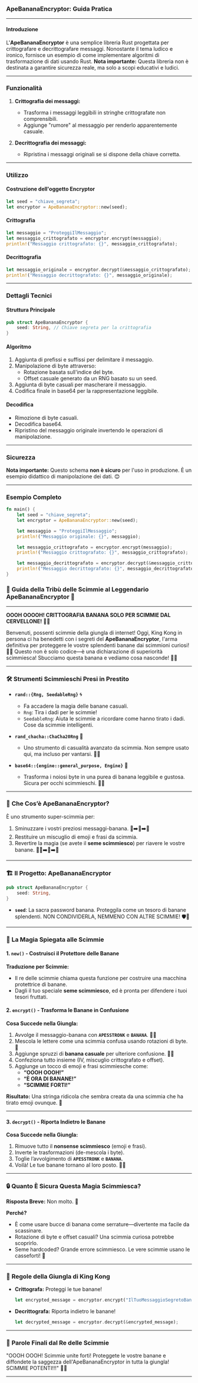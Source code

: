 ### **ApeBananaEncryptor: Guida Pratica**

---

#### **Introduzione**
L'**ApeBananaEncryptor** è una semplice libreria Rust progettata per crittografare e decrittografare messaggi. Nonostante il tema ludico e ironico, fornisce un esempio di come implementare algoritmi di trasformazione di dati usando Rust. **Nota importante:** Questa libreria non è destinata a garantire sicurezza reale, ma solo a scopi educativi e ludici.

---

### **Funzionalità**

1. **Crittografia dei messaggi:**
   - Trasforma i messaggi leggibili in stringhe crittografate non comprensibili.
   - Aggiunge "rumore" al messaggio per renderlo apparentemente casuale.

2. **Decrittografia dei messaggi:**
   - Ripristina i messaggi originali se si dispone della chiave corretta.

---

### **Utilizzo**

#### **Costruzione dell'oggetto Encryptor**
```rust
let seed = "chiave_segreta";
let encryptor = ApeBananaEncryptor::new(seed);
```

#### **Crittografia**
```rust
let messaggio = "ProteggiIlMessaggio";
let messaggio_crittografato = encryptor.encrypt(messaggio);
println!("Messaggio crittografato: {}", messaggio_crittografato);
```

#### **Decrittografia**
```rust
let messaggio_originale = encryptor.decrypt(&messaggio_crittografato);
println!("Messaggio decrittografato: {}", messaggio_originale);
```

---

### **Dettagli Tecnici**

#### **Struttura Principale**
```rust
pub struct ApeBananaEncryptor {
    seed: String, // Chiave segreta per la crittografia
}
```

#### **Algoritmo**
1. Aggiunta di prefissi e suffissi per delimitare il messaggio.
2. Manipolazione di byte attraverso:
   - Rotazione basata sull'indice del byte.
   - Offset casuale generato da un RNG basato su un seed.
3. Aggiunta di byte casuali per mascherare il messaggio.
4. Codifica finale in base64 per la rappresentazione leggibile.

#### **Decodifica**
- Rimozione di byte casuali.
- Decodifica base64.
- Ripristino del messaggio originale invertendo le operazioni di manipolazione.

---

### **Sicurezza**
**Nota importante:** Questo schema **non è sicuro** per l'uso in produzione. È un esempio didattico di manipolazione dei dati. 😊

---

### **Esempio Completo**
```rust
fn main() {
    let seed = "chiave_segreta";
    let encryptor = ApeBananaEncryptor::new(seed);

    let messaggio = "ProteggiIlMessaggio";
    println!("Messaggio originale: {}", messaggio);

    let messaggio_crittografato = encryptor.encrypt(messaggio);
    println!("Messaggio crittografato: {}", messaggio_crittografato);

    let messaggio_decrittografato = encryptor.decrypt(&messaggio_crittografato);
    println!("Messaggio decrittografato: {}", messaggio_decrittografato);
}
```
### 🦍 **Guida della Tribù delle Scimmie al Leggendario ApeBananaEncryptor** 🍌

---

**OOOH OOOOH! CRITTOGRAFIA BANANA SOLO PER SCIMMIE DAL CERVELLONE!** 🧠🦍

Benvenuti, possenti scimmie della giungla di internet! Oggi, King Kong in persona ci ha benedetti con i segreti del **ApeBananaEncryptor**, l'arma definitiva per proteggere le vostre splendenti banane dai scimmioni curiosi! 🦍🍌 Questo non è solo codice—è una dichiarazione di superiorità scimmiesca! Sbucciamo questa banana e vediamo cosa nasconde! 🍌🔧

---

### 🛠️ **Strumenti Scimmieschi Presi in Prestito**

- **`rand::{Rng, SeedableRng}`** 🌀  
  - Fa accadere la magia delle banane casuali.  
  - `Rng`: Tira i dadi per le scimmie!  
  - `SeedableRng`: Aiuta le scimmie a ricordare come hanno tirato i dadi. Cose da scimmie intelligenti.

- **`rand_chacha::ChaCha20Rng`** 🎲  
  - Uno strumento di casualità avanzato da scimmia. Non sempre usato qui, ma incluso per vantarsi. 🦍💪

- **`base64::{engine::general_purpose, Engine}`** 📜  
  - Trasforma i noiosi byte in una purea di banana leggibile e gustosa. Sicura per occhi scimmieschi. 👀🍌

---

### 🍌 **Che Cos’è ApeBananaEncryptor?**

È uno strumento super-scimmia per:  
1. Sminuzzare i vostri preziosi messaggi-banana. 🍌➡️🦍➡️🤔  
2. Restituire un miscuglio di emoji e frasi da scimmia.  
3. Revertire la magia (se avete il **seme scimmiesco**) per riavere le vostre banane. 🦍🍌➡️🔑➡️📜

---

### 🏗️ **Il Progetto: ApeBananaEncryptor**

```rust
pub struct ApeBananaEncryptor {
    seed: String,
}
```

- **`seed`**: La sacra password banana. Proteggila come un tesoro di banane splendenti. NON CONDIVIDERLA, NEMMENO CON ALTRE SCIMMIE! 🛡️🍌

---

### 🦍 **La Magia Spiegata alle Scimmie**

#### **1. `new()` - Costruisci il Protettore delle Banane**

**Traduzione per Scimmie:**  
- Il re delle scimmie chiama questa funzione per costruire una macchina protettrice di banane.  
- Dagli il tuo speciale **seme scimmiesco**, ed è pronta per difendere i tuoi tesori fruttati.

#### **2. `encrypt()` - Trasforma le Banane in Confusione**

**Cosa Succede nella Giungla:**  
1. Avvolge il messaggio-banana con **`APESSTRONK`** e **`BANANA`**. 🍌💪  
2. Mescola le lettere come una scimmia confusa usando rotazioni di byte. 🙉  
3. Aggiunge spruzzi di **banana casuale** per ulteriore confusione. 🍌✨  
4. Confeziona tutto insieme (IV, miscuglio crittografato e offset).  
5. Aggiunge un tocco di emoji e frasi scimmiesche come:  
   - **“OOOH OOOH!”**  
   - **“È ORA DI BANANE!”**  
   - **“SCIMMIE FORTI!”**

**Risultato:** Una stringa ridicola che sembra creata da una scimmia che ha tirato emoji ovunque. 🙈

---

#### **3. `decrypt()` - Riporta Indietro le Banane**

**Cosa Succede nella Giungla:**  
1. Rimuove tutto il **nonsense scimmiesco** (emoji e frasi).  
2. Inverte le trasformazioni (de-mescola i byte).  
3. Toglie l’avvolgimento di **`APESSTRONK`** e **`BANANA`**.  
4. Voilà! Le tue banane tornano al loro posto. 🍌🎉

---

### 🔒 **Quanto È Sicura Questa Magia Scimmiesca?**

**Risposta Breve:** Non molto. 🙊

**Perché?**  
- È come usare bucce di banana come serrature—divertente ma facile da scassinare.  
- Rotazione di byte e offset casuali? Una scimmia curiosa potrebbe scoprirlo.  
- Seme hardcoded? Grande errore scimmiesco. Le vere scimmie usano le casseforti! 🔐

---

### 🍌 **Regole della Giungla di King Kong**

- **Crittografa:** Proteggi le tue banane!
  ```rust
  let encrypted_message = encryptor.encrypt("IlTuoMessaggioSegretoBanana!");
  ```

- **Decrittografa:** Riporta indietro le banane!
  ```rust
  let decrypted_message = encryptor.decrypt(&encrypted_message);
  ```

---

### 👑 **Parole Finali dal Re delle Scimmie**

"OOOH OOOH! Scimmie unite forti! Proteggete le vostre banane e diffondete la saggezza dell'ApeBananaEncryptor in tutta la giungla! SCIMMIE POTENTI!!!" 🦍🍌

--- 
